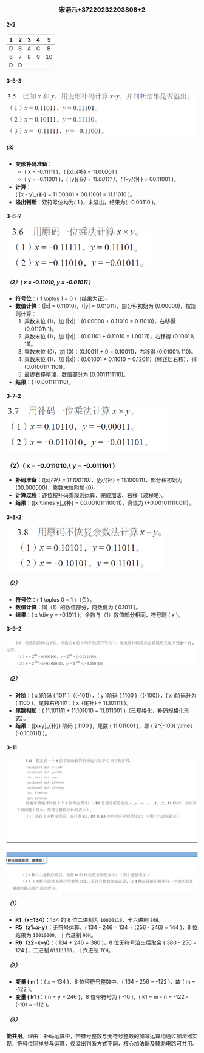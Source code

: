 <center>

### 宋浩元+37220232203808+2

</center>

#### 2-2
|   1   |   2   |   3   |   4   |   5   |
| :---: | :---: | :---: | :---: | :---: |
|   D   |    B  |   A   |   C   |   B   |
|   6   |   7   |   8   |   9   |  10   |
|   D   |  D    |      |      |      |


#### 3-5-3
![alt text](image-9.png)
##### (3) 
- **变形补码准备**：  
  - \( x = -0.11111 \)，\( [x]_{补} = 11.00001 \)  
  - \( y = -0.11001 \)，\( [y]_{补} = 11.00111 \)，\( [-y]_{补} = 00.11001 \)。  
- **计算**：  
  \( [x - y]_{补} = 11.00001 + 00.11001 = 11.11010 \)。  
- **溢出判断**：双符号位均为\( 1 \)，未溢出，结果为\( -0.00110 \)。

#### 3-6-2
![alt text](image-10.png)

##### （2）\( x = -0.11010, y = -0.01011 \)  
- **符号位**：\( 1 \oplus 1 = 0 \)（结果为正）。  
- **数值计算**：\(|x| = 0.11010\)，\(|y| = 0.01011\)，部分积初始为 \(0.00000\)，按规则计算：  
  1. 乘数末位 \(1\)，加 \(|x|\)：\(0.00000 + 0.11010 = 0.11010\)，右移得 \(0.01101\ 1\)。  
  2. 乘数末位 \(1\)，加 \(|x|\)：\(0.01101 + 0.11010 = 1.00111\)，右移得 \(0.10011\ 11\)。  
  3. 乘数末位 \(0\)，加 \(0\)：\(0.10011 + 0 = 0.10011\)，右移得 \(0.01001\ 110\)。  
  4. 乘数末位 \(1\)，加 \(|x|\)：\(0.01001 + 0.11010 = 0.12011\)（修正后右移），得 \(0.010011\ 1101\)。  
  5. 最终右移整理，数值部分为 \(0.0011111110\)。  
- **结果**：\(+0.0011111110\)。

#### 3-7-2
![alt text](image-11.png)

### （2）\( x = -0.011010,\ y = -0.011101 \)  
- **补码准备**：\([x]_{补} = 11.100110\)，\([y]_{补} = 11.100011\)，部分积初始为 \(00.000000\)，乘数末位附加 \(0\)。  
- **计算过程**：逐位按补码乘规则运算，完成加法、右移（过程略）。  
- **结果**：\([x \times y]_{补} = 00.001011110011\)，真值为 \(+0.001011110011\)。

#### 3-8-2
![alt text](image-12.png)

##### （2）  
- **符号位**：\( 1 \oplus 0 = 1 \)（负）。  
- **数值计算**：同（1）的数值部分，商数值为 \( 0.1011 \)。  
- **结果**：\( x \div y = -0.1011 \)，余数与（1）数值部分相同，符号随 \( x \)。

#### 3-9-2
![alt text](image-13.png)

##### （2）  
- **对阶**：\( x \)阶码 \( 1011 \)（\(-101\)），\( y \)阶码 \( 1100 \)（\(-100\)），\( x \)阶码升为 \( 1100 \)，尾数右移1位：\( x_{尾补} = 11.101111 \)。  
- **尾数相加**：\( 11.101111 + 11.101010 = 11.011001 \)（已规格化，补码规格化形式）。  
- **结果**：\([x+y]_{补}\) 阶码 \( 1100 \)，尾数 \( 11.011001 \)，即 \( 2^{-100} \times (-0.100111) \)。

#### 3-11
![alt text](image-14.png)

##### （1）  
- **R1（x=134）**：134 的 8 位二进制为 `10000110`，十六进制 `86H`。  
- **R5（z1=x-y）**：无符号运算，\( 134 - 246 = 134 + (256 - 246) = 144 \)，8 位结果为 `10010000`，十六进制 `90H`。  
- **R6（z2=x+y）**：\( 134 + 246 = 380 \)，8 位无符号溢出后取余 \( 380 - 256 = 124 \)，二进制 `01111100`，十六进制 `7CH`。  

##### （2）  
- **变量 \( m \)**：\( x = 134 \)，8 位带符号整数中，\( 134 - 256 = -122 \)，故 \( m = -122 \)。  
- **变量 \( k1 \)**：\( n = y = 246 \)，8 位带符号为 \( -10 \)，\( k1 = m - n = -122 - (-10) = -112 \)。  

##### （3）  
**能共用**。理由：补码运算中，带符号整数与无符号整数的加减运算均通过加法器实现，符号位同样参与运算，仅溢出判断方式不同，核心加法器及辅助电路可共用。
